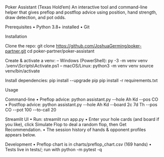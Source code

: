 Poker Assistant (Texas Hold’em)
An interactive tool and command-line helper that gives preflop and postflop advice using position, hand strength, draw detection, and pot odds.

Prerequisites
• Python 3.8+ installed
• Git

Installation

Clone the repo:
git clone https://github.com/JoshuaGerming/poker-partner.git
cd poker-partner/poker-assistant

Create & activate a venv:
– Windows (PowerShell):
py -3 -m venv venv
.\venv\Scripts\Activate.ps1
– macOS/Linux:
python3 -m venv venv
source venv/bin/activate

Install dependencies:
pip install --upgrade pip
pip install -r requirements.txt

Usage

Command-line
• Preflop advice:
python assistant.py --hole Ah Kd --pos CO
• Postflop advice:
python assistant.py --hole Ah Kd --board 2c 7d Th --pos CO --pot 100 --to-call 20

Streamlit UI
• Run: streamlit run app.py
• Enter your hole cards (and board if you like), click Simulate Flop to deal a random flop, then Get Recommendation.
• The session history of hands & opponent profiles appears below.

Development
• Preflop chart is in charts/preflop_chart.csv (169 hands)
• Tests live in tests/; run with python -m pytest -q
